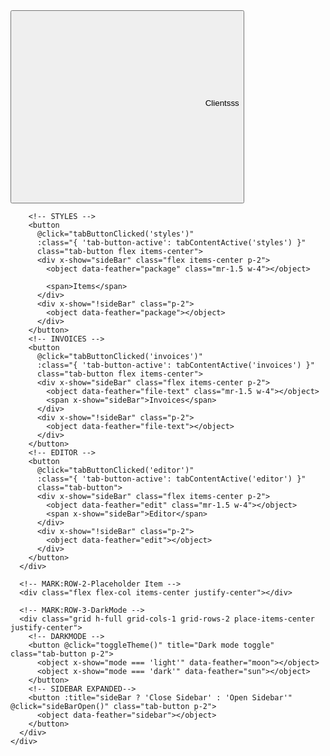<!-- MARK: SIDEBAR -->

  <div
    :class="{'w-72': sideBar, 'w-16': !sideBar}"
    class="h-screen bg-vlp transition-all duration-500 dark:bg-vdp"
    x-ref="mainSidebar"
    x-transition:enter="transition-all ease-in-out duration-500"
    x-transition:enter-start="w-16"
    x-transition:enter-end="w-72"
    x-transition:leave="transition-all ease-in-out duration-500"
    x-transition:leave-start="w-72"
    x-transition:leave-end="w-16">
    <div class="grid h-full grid-cols-1 grid-rows-3 items-center gap-20">
      <!-- MARK:ROW-1-ContentButtons -->
      <div class="mt-4 grid h-full w-full grid-cols-1 grid-rows-4 place-items-center items-center">
        <!-- CLIENTS -->
        <button
          @click="tabButtonClicked('clients')"
          :class="{ 'tab-button-active': tabContentActive('clients') }"
          class="tab-button flex items-center">
          <div x-show="sideBar" class="flex items-center p-2">
            <object data-feather="users" class="mr-1.5 w-4"></object>
            <span class="text-red-500">Clientsss</span>
          </div>
          <div x-show="!sideBar" class="p-2">
            <object data-feather="users"></object>
          </div>
        </button>

        <!-- STYLES -->
        <button
          @click="tabButtonClicked('styles')"
          :class="{ 'tab-button-active': tabContentActive('styles') }"
          class="tab-button flex items-center">
          <div x-show="sideBar" class="flex items-center p-2">
            <object data-feather="package" class="mr-1.5 w-4"></object>

            <span>Items</span>
          </div>
          <div x-show="!sideBar" class="p-2">
            <object data-feather="package"></object>
          </div>
        </button>
        <!-- INVOICES -->
        <button
          @click="tabButtonClicked('invoices')"
          :class="{ 'tab-button-active': tabContentActive('invoices') }"
          class="tab-button flex items-center">
          <div x-show="sideBar" class="flex items-center p-2">
            <object data-feather="file-text" class="mr-1.5 w-4"></object>
            <span x-show="sideBar">Invoices</span>
          </div>
          <div x-show="!sideBar" class="p-2">
            <object data-feather="file-text"></object>
          </div>
        </button>
        <!-- EDITOR -->
        <button
          @click="tabButtonClicked('editor')"
          :class="{ 'tab-button-active': tabContentActive('editor') }"
          class="tab-button">
          <div x-show="sideBar" class="flex items-center p-2">
            <object data-feather="edit" class="mr-1.5 w-4"></object>
            <span x-show="sideBar">Editor</span>
          </div>
          <div x-show="!sideBar" class="p-2">
            <object data-feather="edit"></object>
          </div>
        </button>
      </div>

      <!-- MARK:ROW-2-Placeholder Item -->
      <div class="flex flex-col items-center justify-center"></div>

      <!-- MARK:ROW-3-DarkMode -->
      <div class="grid h-full grid-cols-1 grid-rows-2 place-items-center justify-center">
        <!-- DARKMODE -->
        <button @click="toggleTheme()" title="Dark mode toggle" class="tab-button p-2">
          <object x-show="mode === 'light'" data-feather="moon"></object>
          <object x-show="mode === 'dark'" data-feather="sun"></object>
        </button>
        <!-- SIDEBAR EXPANDED-->
        <button :title="sideBar ? 'Close Sidebar' : 'Open Sidebar'" @click="sideBarOpen()" class="tab-button p-2">
          <object data-feather="sidebar"></object>
        </button>
      </div>
    </div>

  </div>

  <!--MARK: CONTENT -->
  <div class="flex w-full flex-col overflow-auto bg-vlp3 p-6 will-change-auto dark:bg-vdp2">
    <div
      x-ref="tabContentContainer"
      x-show="!isLoading"
      x-transition:enter="transition ease-in duration-200 transform"
      x-transition:enter-start="opacity-0 translate-y-40"
      x-transition:enter-end="opacity-100 translate-y-0"
      x-transition:leave="transition ease-out duration-100 transform"
      x-transition:leave-start="opacity-100 translate-y-0"
      x-transition:leave-end="opacity-0 translate-y-20"
      class="w-full">
      <!-- Using htmx.process($el) to enable htmx detection on injected elements-->
      <div x-html="globalTabContent"></div>
    </div>
  </div>

  <!-- MARK: TOASTS HTMX -->
  <div
    hx-target="this"
    hx-ext="alpine-morph"
    hx-swap="morph"
    hx-trigger="load"
    hx-get="/htmx-alpine-components/toast.html">
  </div>
<!--  MARK: Toast Manager  -->
      <div x-data="toastManager"></div>
